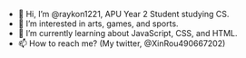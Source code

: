 - 👋 Hi, I’m @raykon1221, APU Year 2 Student studying CS.
- 👀 I’m interested in arts, games, and sports.
- 🌱 I’m currently learning about JavaScript, CSS, and HTML.
- 📫 How to reach me? (My twitter, @XinRou490667202) 

<!---
raykon1221/raykon1221 is a ✨ special ✨ repository because its `README.md` (this file) appears on your GitHub profile.
You can click the Preview link to take a look at your changes.
--->
